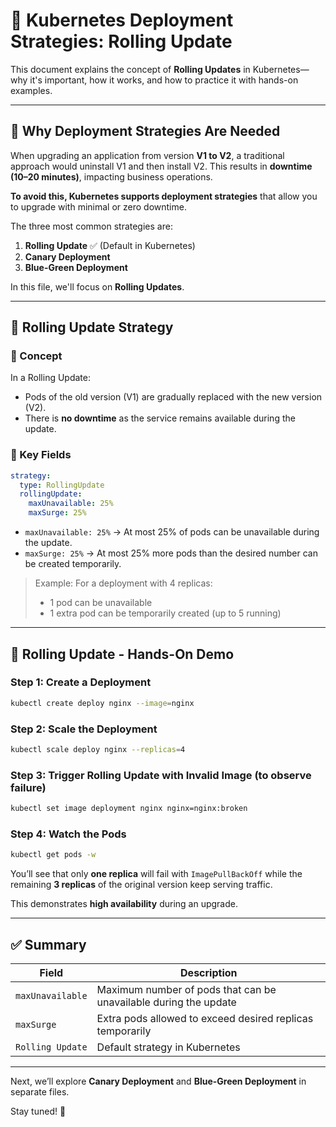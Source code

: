 # 🚀 Kubernetes Deployment Strategies: Rolling Update

This document explains the concept of **Rolling Updates** in Kubernetes—why it's important, how it works, and how to practice it with hands-on examples.

---

## 🎯 Why Deployment Strategies Are Needed

When upgrading an application from version **V1 to V2**, a traditional approach would uninstall V1 and then install V2. This results in **downtime (10–20 minutes)**, impacting business operations.

**To avoid this, Kubernetes supports deployment strategies** that allow you to upgrade with minimal or zero downtime.

The three most common strategies are:

1. **Rolling Update** ✅ (Default in Kubernetes)
2. **Canary Deployment**
3. **Blue-Green Deployment**

In this file, we'll focus on **Rolling Updates**.

---

## 🔄 Rolling Update Strategy

### 🔹 Concept

In a Rolling Update:

* Pods of the old version (V1) are gradually replaced with the new version (V2).
* There is **no downtime** as the service remains available during the update.

### 🔹 Key Fields

```yaml
strategy:
  type: RollingUpdate
  rollingUpdate:
    maxUnavailable: 25%
    maxSurge: 25%
```

* `maxUnavailable: 25%` → At most 25% of pods can be unavailable during the update.
* `maxSurge: 25%` → At most 25% more pods than the desired number can be created temporarily.

> Example: For a deployment with 4 replicas:
>
> * 1 pod can be unavailable
> * 1 extra pod can be temporarily created (up to 5 running)

---

## 🧪 Rolling Update - Hands-On Demo

### Step 1: Create a Deployment

```bash
kubectl create deploy nginx --image=nginx
```

### Step 2: Scale the Deployment

```bash
kubectl scale deploy nginx --replicas=4
```

### Step 3: Trigger Rolling Update with Invalid Image (to observe failure)

```bash
kubectl set image deployment nginx nginx=nginx:broken
```

### Step 4: Watch the Pods

```bash
kubectl get pods -w
```

You’ll see that only **one replica** will fail with `ImagePullBackOff` while the remaining **3 replicas** of the original version keep serving traffic.

This demonstrates **high availability** during an upgrade.

---

## ✅ Summary

| Field            | Description                                                      |
| ---------------- | ---------------------------------------------------------------- |
| `maxUnavailable` | Maximum number of pods that can be unavailable during the update |
| `maxSurge`       | Extra pods allowed to exceed desired replicas temporarily        |
| `Rolling Update` | Default strategy in Kubernetes                                   |

---

Next, we’ll explore **Canary Deployment** and **Blue-Green Deployment** in separate files.

Stay tuned! 🌟
